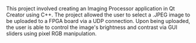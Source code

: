 This project involved creating an Imaging Processor application in Qt Creator using C++. The project allowed the user to select a .JPEG image to be uploaded to a FPGA board via a UDP connection. Upon being uploaded, the user is able to control the image's brightness and contrast via GUI sliders using pixel RGB manipulation.
